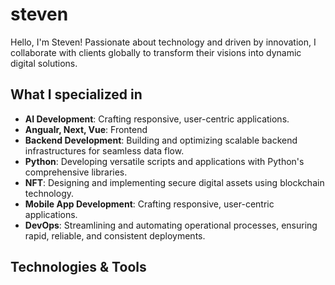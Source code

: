 # steven
Hello, I'm Steven! Passionate about technology and driven by innovation, I collaborate with clients globally to transform their visions into dynamic digital solutions.

## What I specialized in
- **AI Development**: Crafting responsive, user-centric applications.
- **Angualr, Next, Vue**: Frontend
- **Backend Development**: Building and optimizing scalable backend infrastructures for seamless data flow.
- **Python**: Developing versatile scripts and applications with Python's comprehensive libraries.
- **NFT**: Designing and implementing secure digital assets using blockchain technology.
- **Mobile App Development**: Crafting responsive, user-centric applications.
- **DevOps**: Streamlining and automating operational processes, ensuring rapid, reliable, and consistent deployments.

## Technologies & Tools
<p align="center">
  <img src="https://skillicons.dev/icons?i=python,django,ai,net,nodejs,golang,ruby&theme=light" alt=""/>
</p>



